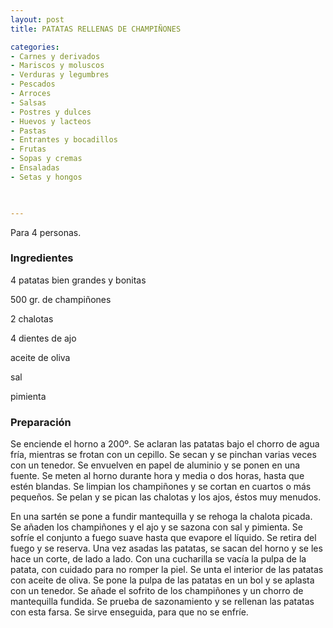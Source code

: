 ```yaml
---
layout: post
title: PATATAS RELLENAS DE CHAMPIÑONES

categories:
- Carnes y derivados
- Mariscos y moluscos
- Verduras y legumbres
- Pescados
- Arroces
- Salsas
- Postres y dulces
- Huevos y lacteos
- Pastas
- Entrantes y bocadillos
- Frutas
- Sopas y cremas
- Ensaladas
- Setas y hongos
 


---
```


Para 4 personas.

<h3>Ingredientes</h3>

4 patatas bien grandes y bonitas

500 gr. de champiñones

2 chalotas

4 dientes de ajo

aceite de oliva

sal

pimienta

<h3>Preparación</h3>

Se enciende el horno a 200&ordm;. Se aclaran las patatas bajo el chorro de agua fría, mientras se frotan con un cepillo. Se secan y se pinchan varias veces con un tenedor. Se envuelven en papel de aluminio y se ponen en una fuente. Se meten al horno durante hora y media o dos horas, hasta que estén blandas. Se limpian los champiñones y se cortan en cuartos o más pequeños. Se pelan y se pican las chalotas y los ajos, éstos muy menudos.

En una sartén se pone a fundir mantequilla y se rehoga la chalota picada. Se añaden los champiñones y el ajo y se sazona con sal y pimienta. Se sofríe el conjunto a fuego suave hasta que evapore el líquido. Se retira del fuego y se reserva. Una vez asadas las patatas, se sacan del horno y se les hace un corte, de lado a lado. Con una cucharilla se vacía la pulpa de la patata, con cuidado para no romper la piel. Se unta el interior de las patatas con aceite de oliva. Se pone la pulpa de las patatas en un bol y se aplasta con un tenedor. Se añade el sofrito de los champiñones y un chorro de mantequilla fundida. Se prueba de sazonamiento y se rellenan las patatas con esta farsa. Se sirve enseguida, para que no se enfríe.

